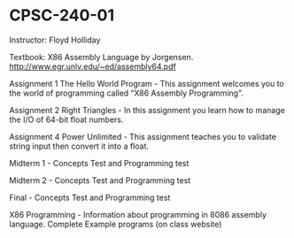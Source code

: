# CPSC-240-01 

Instructor: Floyd Holliday

Textbook: X86 Assembly Language by Jorgensen. http://www.egr.unlv.edu/~ed/assembly64.pdf

Assignment 1 The Hello World Program - This assignment welcomes you to the world of programming called “X86 Assembly Programming”.

Assignment 2 Right Triangles - In this assignment you learn how to manage the I/O of 64-bit float numbers.

Assignment 4 Power Unlimited - This assignment teaches you to validate string input then convert it into a float.

Midterm 1 - Concepts Test and Programming test

Midterm 2 - Concepts Test and Programming test

Final - Concepts Test and Programming test

X86 Programming - Information about programming in 8086 assembly language. Complete Example programs (on class website)

